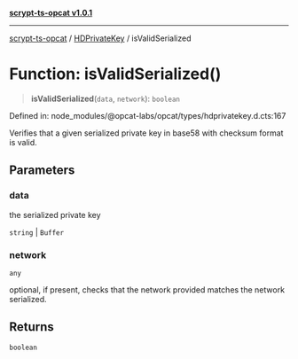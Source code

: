 [**scrypt-ts-opcat v1.0.1**](../../../README.md)

***

[scrypt-ts-opcat](../../../README.md) / [HDPrivateKey](../README.md) / isValidSerialized

# Function: isValidSerialized()

> **isValidSerialized**(`data`, `network`): `boolean`

Defined in: node\_modules/@opcat-labs/opcat/types/hdprivatekey.d.cts:167

Verifies that a given serialized private key in base58 with checksum format
is valid.

## Parameters

### data

the serialized private key

`string` | `Buffer`

### network

`any`

optional, if present, checks that the
    network provided matches the network serialized.

## Returns

`boolean`
